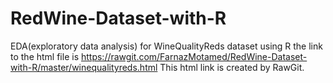 # RedWine-Dataset-with-R
EDA(exploratory data analysis) for WineQualityReds dataset using R 
the link to the html file is <https://rawgit.com/FarnazMotamed/RedWine-Dataset-with-R/master/winequalityreds.html>
This html link is created by RawGit.
